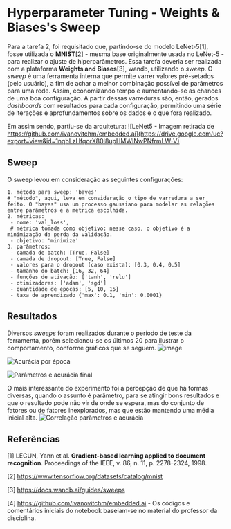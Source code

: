 # Hyperparameter Tuning - Weights & Biases's Sweep

Para a tarefa 2, foi requisitado que, partindo-se do modelo LeNet-5[1], fosse utilizada o **MNIST**[2] - mesma base originalmente usada no LeNet-5 - para realizar o ajuste de hiperparâmetros. Essa tarefa deveria ser realizada com a plataforma **Weights and Biases**[3], wandb, utilizando o *sweep*. O *sweep* é uma ferramenta interna que permite varrer valores pré-setados (pelo usuário), a fim de achar a melhor combinação possível de parâmetros para uma rede. Assim, economizando tempo e aumentando-se as chances de uma boa configuração. A partir dessas varreduras são, então, gerados *dashboards* com resultados para cada configuração, permitindo uma série de iterações e aprofundamentos sobre os dados e o que fora realizado.

Em assim sendo, partiu-se da arquitetura:
![LeNet5 - Imagem retirada de https://github.com/ivanovitchm/embedded.ai](https://drive.google.com/uc?export=view&id=1nqbLzHfqorX80I8upHMWINwPNfrmLW-V)

## Sweep
O sweep levou em consideração as seguintes configurações:

```
1. método para sweep: 'bayes' 
# "método", aqui, leva em consideração o tipo de varredura a ser feito. O "bayes" usa um processo gaussiano para modelar as relações entre parâmetros e a métrica escolhida.
2. métricas:
 - nome: 'val_loss',
 # métrica tomada como objetivo: nesse caso, o objetivo é a minimização da perda da validação.
 - objetivo: 'minimize'
3. parâmetros:
 - camada de batch: [True, False]
 - camada de dropout: [True, False]
 - valores para o dropout (caso exista): [0.3, 0.4, 0.5]
 - tamanho do batch: [16, 32, 64]
 - funções de ativação: ['tanh', 'relu']
 - otimizadores: ['adam', 'sgd']
 - quantidade de épocas: [5, 10, 15]
 - taxa de aprendizado {'max': 0.1, 'min': 0.0001}
```

## Resultados

Diversos *sweeps* foram realizados durante o período de teste da ferramenta, porém selecionou-se os últimos 20 para ilustrar o comportamento, conforme gráficos que se seguem.
![image](https://user-images.githubusercontent.com/37004361/209260354-ef96fcd6-e4b8-4417-a8fc-9ab80894b8a6.png)

![Acurácia por época](https://user-images.githubusercontent.com/37004361/209259633-d9b65dbf-9fd1-49bf-8cbb-f383aaf4e7e5.png)

![Parâmetros e acurácia final](https://user-images.githubusercontent.com/37004361/209259845-7fa05657-b321-4ed6-94ac-ea818bebbb1c.png)

O mais interessante do experimento foi a percepção de que há formas diversas, quando o assunto é parâmetro, para se atingir bons resultados e que o resultado pode não vir de onde se espera, mas do conjunto de fatores ou de fatores inexplorados, mas que estão mantendo uma média inicial alta.
![Correlação parâmetros e acurácia](https://user-images.githubusercontent.com/37004361/209259196-2417e0b0-c02b-4b1e-9f57-16a617ad28c8.png)



## Referências

[1] LECUN, Yann et al. **Gradient-based learning applied to document recognition**. Proceedings of the IEEE, v. 86, n. 11, p. 2278-2324, 1998.

[2] https://www.tensorflow.org/datasets/catalog/mnist

[3] https://docs.wandb.ai/guides/sweeps

[4] https://github.com/ivanovitchm/embedded.ai - Os códigos e comentários iniciais do notebook baseiam-se no material do professor da disciplina.
